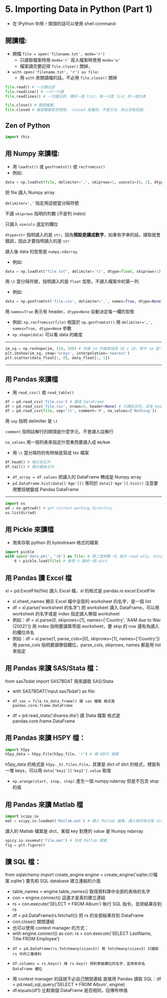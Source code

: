 # 5. Importing Data in Python (Part 1)

* 在 IPython 中用 `!` 開頭的話可以使用 shell command

## 開讀檔:
* 開檔 `file = open('filename.txt', mode='r')` 
  * 只讀取檔案時用 `mode='r'` 寫入檔案時使用 `mode='w'`
  * 檔案讀完要記得 `file.close()` 關掉，
* `with open('filename.txt', 'r') as file:` 
  * 用 `with` 來開讀檔的話，不必用 `file.close()` 關掉
  
```python
file.read() # 一次讀全部
file.readline() # 一行一行讀
file.readlines() # 一次讀全部，傳回一個 list，每一行是 list 的一個元素

file.close() # 關閉檔案。
file.closed # 確認檔案是否關閉， closed 是屬性，不是方法，所以沒有括號。
```

## Zen of Python
```python
import this
```

## 用 Numpy 來讀檔:
* 用 `loadtxt()` 或 `genfromtxt()` 或 `recfromcsv()`
* 例如:

```python
data = np.loadtxt(file, delimiter=',', skiprows=1, usecols=[0, 2], dtype=str)
```
把 file 讀入 Numpy array

`delimiter=','` 指定用逗號當分隔符號

不讀 `skiprows` 指明的列數 (不是列 index)

只讀入 `usecols` 選定的欄位

`dtype=str` 指明讀入的是 `str`，因為**預設是讀成數字**，如果有字串的話，讀取就會錯誤，因此才要指明讀入的是 `str`

讀入後 data 的型態是 `numpy.ndarray`

* 例如:

```python
data = np.loadtxt("file.txt", delimiter='\t', dtype=float, skiprows=1)
```

用 `\t` 當分隔符號，指明讀入的是 `float` 型態，不讀入檔案中的第一列

* 例如:

```python
data = np.genfromtxt('file.csv', delimiter=',', names=True, dtype=None)
```
用 `names=True` 表示有 header，`dtype=None` 自動決定每一欄的型態

* 例如: `np.recfromcsv(file)` 相當於 `np.genfromtxt()` 用 `delimiter=',', names=True, dtype=None` 參數
* `np.shape(data)` 可以看 data 的維度

---

```python
im_sq = np.reshape(im, (28, 28)) # 改變 im 的維度成為 28 x 28，其中 im 是一個 numpy.ndarray
plt.imshow(im_sq, cmap='Greys', interpolation='nearest')
plt.scatter(data_float[:, 0], data_float[:, 1])
```

---

## 用 Pandas 來讀檔

* 用 `read_csv()` 或 `read_table()`

```python
df = pd.read_csv('file.csv') # 讀成 DataFrame
df = pd.read_csv('file.csv', nrows=5, header=None) # 只讀前五列，沒有 header
df = pd.read_csv(file, sep='\t', comment='#', na_values=['Nothing'])
```
用 `sep` 指明 delimiter 是 `\t`

`comment` 指明註解行的開頭是什麼字元，不會讀入註解行

`na_values` 用一個列表來指定什麼東西要讀入成 `NA`/`NaN`

* 用 `\t` 當分隔符的有時候是寫成 tsv 檔案

```python
df.head() # 顯示前五列
df.tail() # 顯示最後五列
```
* `df_array = df.values` 把讀入的 DataFrame 轉成是 Numpy array
* `pd.DataFrame.hist(data[['Age']])` 等同於 `data[['Age']].hist()` 注意要用雙括號變成 Pandas DataFrame

---

```python
import os
wd = os.getcwd() # get current working directory
os.listdir(wd)
```

## 用 Pickle 來讀檔
* 用來存取 python 的  bytestream 格式的檔案

```python
import pickle 
with open('data.pkl', 'rb') as file: # 第二個參數 rb 表示 read only, binary
    d = pickle.load(file) # 會把 d 讀成一個 dict
```

## 用 Pandas 讀 Excel 檔
xl = pd.ExcelFile(file) 讀入 Excel 檔，xl 的格式是 pandas.io.excel.ExcelFile
- xl.sheet_names 顯示 Excel 檔中全部的 worksheet 的名字，是一個 list
- df = xl.parse('worksheet 的名字') 把 worksheet 讀入 DataFrame，可以用 worksheet 的名字或是 index 指定讀入哪個 worksheet
- 例如：df = xl.parse(0, skiprows=[1], names=['Country', 'AAM due to War (2002)']) 用 index 指明要讀第零個 worksheet，要 skip 的 row 還有為讀入的欄位命名
- 例如：df = xl.parse(1, parse_cols=[0], skiprows=[1], names=['Country']) 用 parse_cols 指明要讀哪個欄位，parse_cols, skiprows, names 都是用 list 來指定

## 用 Pandas 來讀 SAS/Stata 檔：
from sas7bdat import SAS7BDAT 用來讀取 SAS/Stata
- with SAS7BDAT('input.sas7bdat') as file:
-     df_sas = file.to_data_frame() 讀 sas 檔案 格式是 pandas.core.frame.DataFrame
- df = pd.read_stata('disarea.dta') 讀 Stata 檔案 格式是 pandas.core.frame.DataFrame

## 用 Pandas 來讀 H5PY 檔：

```python
import h5py
h5py_data = h5py.File(h5py_file, 'r') # 讀 HDF5 檔案
```
h5py_data 的格式是 `h5py._hl.files.File`，其實是 dict of dict 的格式，裡面有一堆 keys，可以用 `data['key1']['key2'].value` 取值

* `np.arange(start, stop, step)` 產生一個 numpy.ndarray 但是不包含 stop 的值

## 用 Pandas 來讀 Matlab 檔

```python
import scipy.io
mat = scipy.io.loadmat('Matlab.mat') # 讀入 Matlab 檔案，讀入後的格式是 dict
```
讀入的 Matlab 檔案是 dict，某個 key 對應的 value 是 Numpy ndarray

```python
spicy.io.savemat('file.mat') # 存成 Matlab 檔案
fig = plt.figure()
```

## 讀 SQL 檔：
from sqlalchemy import create_engine
engine = create_engine('sqlite:///檔案.sqlite') 要先和 SQL database 建立連結的介面
- table_names = engine.table_names() 取得資料庫中全部的表格的名字
- con = engine.connect() 這邊才是真的建立連結
- rs = con.execute('SELECT * FROM Album') 執行 SQL 指令，並把結果存到 rs
- df = pd.DataFrame(rs.fetchall()) 把 rs 的全部結果存到 DataFrame
- con.close() 關閉連結
- 也可以使用 context manager 的方式：
- with engine.connect() as con:
    rs = con.execute('SELECT LastName, Title FROM Employee')
-     df = pd.DataFrame(rs.fetchmany(size=3)) 用 fetchmany(size=3) 只讀取 rs 中的三筆資料
-     df.columns = rs.keys() 用 rs.key() 得到表格欄位的名字，並用來命名 DataFrame 欄位
- 用 context manager 的話就不必自己關閉連結
直接用 Pandas 讀取 SQL：df = pd.read_sql_query('SELECT * FROM Album', engine)
- df.equals(df1) 比較兩個 DataFrame 是否相同，回傳布林值
